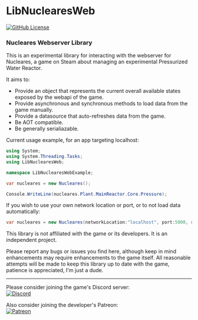 [//]: # (GNU Terry Pratchett)
# LibNuclearesWeb
[![GitHub License](https://img.shields.io/github/license/ggppjj/LibNuclearesWeb)](./LICENSE )
### Nucleares Webserver Library
This is an experimental library for interacting with the webserver for Nucleares, a game on Steam about managing an experimental Pressurized Water Reactor.

It aims to:

* Provide an object that represents the current overall available states exposed by the webapi of the game.
* Provide asynchronous and synchronous methods to load data from the game manually.
* Provide a datasource that auto-refreshes data from the game.
* Be AOT compatible.
* Be generally serialiazable.

Current usage example, for an app targeting localhost:
```csharp
using System;
using System.Threading.Tasks;
using LibNuclearesWeb;

namespace LibNuclearesWebExample;

var nucleares = new Nucleares();

Console.WriteLine(nucleares.Plant.MainReactor.Core.Pressure);

```

If you wish to use your own network location or port, or to not load data automatically:
```csharp
var nucleares = new Nucleares(networkLocation:"localhost", port:5000, refreshAutomatically:false);
```

This library is not affiliated with the game or its developers. It is an independent project.

Please report any bugs or issues you find here, although keep in mind enhancements may require enhancements to the game itself. All reasonable attempts will be made to keep this library up to date with the game, patience is appreciated, I'm just a dude.

---
Please consider joining the game's Discord server:  
[![Discord](https://img.shields.io/badge/Nucleares-5865F2?style=for-the-badge&logo=discord&logoColor=white)](https://discord.gg/nucleares) 


Also consider joining the developer's Patreon:  
[![Patreon](https://img.shields.io/badge/Nucleares-F96854?style=for-the-badge&logo=patreon&logoColor=white)](https://www.patreon.com/Nucleares)
